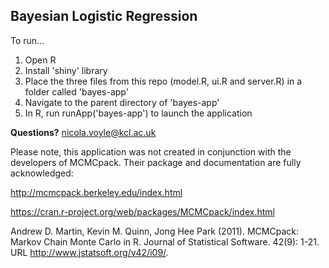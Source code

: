 ## Bayesian Logistic Regression

To run...

1. Open R
2. Install 'shiny' library
3. Place the three files from this repo (model.R, ui.R and server.R) in a folder called 'bayes-app'
4. Navigate to the parent directory of 'bayes-app'
5. In R, run runApp('bayes-app') to launch the application

**Questions?** nicola.voyle@kcl.ac.uk

Please note, this application was not created in conjunction with the developers of MCMCpack.
Their package and documentation are fully acknowledged:

http://mcmcpack.berkeley.edu/index.html

https://cran.r-project.org/web/packages/MCMCpack/index.html

Andrew D. Martin, Kevin M. Quinn, Jong Hee Park (2011). MCMCpack: Markov Chain Monte Carlo in R. Journal of Statistical Software. 42(9): 1-21. URL http://www.jstatsoft.org/v42/i09/.

